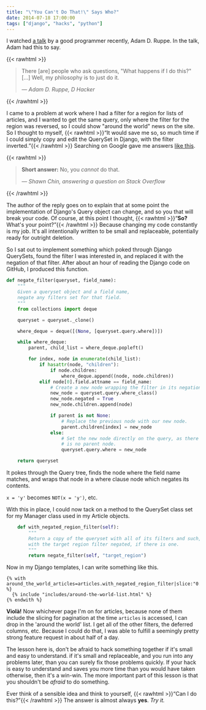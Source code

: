 ```yaml
---
title: "\"You Can't Do That!\" Says Who?"
date: 2014-07-18 17:00:00
tags: ["django", "hacks", "python"]
---
```


I watched [a talk](https://archive.org/details/dconf2014-day03-talk03)
by a good programmer recently, Adam D. Ruppe. In the talk, Adam had
this to say.

{{< rawhtml >}}
<blockquote>
<p>
There [are] people who ask questions, "What happens if I do this?" [...] Well, my philosophy is to just do it.
</p>
<cite>&mdash; Adam D. Ruppe, D Hacker</cite>
</blockquote>
{{< /rawhtml >}}

I came to a problem at work where I had a filter for a region for lists of
articles, and I wanted to get the same query, only where the filter for the
region was reversed, so I could show "around the world" news on the site. So I
thought to myself,
{{< rawhtml >}}<q>It would save me so, so much time if I could simply copy
and edit the QuerySet in Django, with the filter inverted.</q>{{< /rawhtml >}}
Searching on Google gave me answers
[like this](https://stackoverflow.com/questions/5220433/how-to-edit-filters-list-of-a-queryset/5223423#5223423).

{{< rawhtml >}}
<blockquote>
<p>
<strong>Short answer:</strong> No, you <em>cannot</em> do that.
</p>
<cite>&mdash; Shawn Chin, answering a question on Stack Overflow</cite>
</blockquote>
{{< /rawhtml >}}

The author of the reply goes on to explain that at some point the implementation
of Django's Query object can change, and so you that will break your code. Of
course, at this point I thought,
{{< rawhtml >}}<q><strong>So?</strong> What's your point?</q>{{< /rawhtml >}}
Because changing my code constantly is my job. It's all intentionally written to
be small and replaceable, potentially ready for outright deletion.

So I sat out to implement something which poked through Django QuerySets, found
the filter I was interested in, and replaced it with the negation of that
filter. After about an hour of reading the Django code on GitHub, I produced
this function.

```python
def negate_filter(queryset, field_name):
    """
    Given a queryset object and a field name,
    negate any filters set for that field.
    """
    from collections import deque

    queryset = queryset._clone()

    where_deque = deque([(None, [queryset.query.where])])

    while where_deque:
        parent, child_list = where_deque.popleft()

        for index, node in enumerate(child_list):
            if hasattr(node, "children"):
                if node.children:
                    where_deque.append((node, node.children))
            elif node[0].field.attname == field_name:
                # Create a new node wrapping the filter in its negation.
                new_node = queryset.query.where_class()
                new_node.negated = True
                new_node.children.append(node)

                if parent is not None:
                    # Replace the previous node with our new node.
                    parent.children[index] = new_node
                else:
                    # Set the new node directly on the query, as there
                    # is no parent node.
                    queryset.query.where = new_node

    return queryset
```

It pokes through the Query tree, finds the node where the field name matches,
and wraps that node in a where clause node which negates its contents.

`x = 'y'` becomes `NOT(x = 'y')`, etc.

With this in place, I could now tack on a method to the QuerySet class set for
my Manager class used in my Article objects.

```python
    def with_negated_region_filter(self):
        """
        Return a copy of the queryset with all of its filters and such, only
        with the target region filter negated, if there is one.
        """
        return negate_filter(self, "target_region")
```

Now in my Django templates, I can write something like this.

```django
{% with around_the_world_articles=articles.with_negated_region_filter|slice:"0:5" %}
  {% include "includes/around-the-world-list.html" %}
{% endwith %}
```

**Violà!** Now whichever page I'm on for articles, because none of them include
the slicing for pagination at the time `articles` is accessed, I can drop in the
'around the world' list. I get all of the other filters, the deferred columns,
etc. Because I could do that, I was able to fulfill a seemingly pretty strong
feature request in about half of a day.

The lesson here is, don't be afraid to hack something together if it's small and
easy to understand. if it's small and replaceable, and you run into any problems
later, than you can surely fix those problems quickly. If your hack is easy to
understand and saves you more time than you would have taken otherwise, then
it's a win-win. The more important part of this lesson is that you shouldn't be
*afraid* to do something.

Ever think of a sensible idea and think to yourself,
{{< rawhtml >}}<q>Can I do this?</q>{{< /rawhtml >}}
The answer is almost always **yes**. *Try it.*
